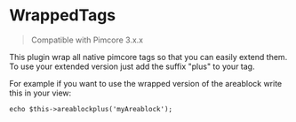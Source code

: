# WrappedTags

> Compatible with Pimcore 3.x.x

This plugin wrap all native pimcore tags so that you can easily extend them. To use your extended version just add the suffix "plus" to your tag.

For example if you want to use the wrapped version of the areablock write this in your view:
```
echo $this->areablockplus('myAreablock');
```